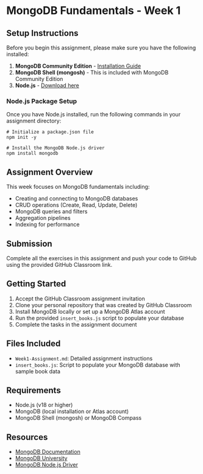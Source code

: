 
# MongoDB Fundamentals - Week 1

[](https://github.com/PLP-MERN-Stack-Development/mongodb-data-layer-fundamentals-and-advanced-techniques-Ajoke752/blob/main/README.md#mongodb-fundamentals---week-1)

## Setup Instructions

[](https://github.com/PLP-MERN-Stack-Development/mongodb-data-layer-fundamentals-and-advanced-techniques-Ajoke752/blob/main/README.md#setup-instructions)

Before you begin this assignment, please make sure you have the following installed:

1. **MongoDB Community Edition** - [Installation Guide](https://www.mongodb.com/docs/manual/administration/install-community/)
2. **MongoDB Shell (mongosh)** - This is included with MongoDB Community Edition
3. **Node.js** - [Download here](https://nodejs.org/)

### Node.js Package Setup

[](https://github.com/PLP-MERN-Stack-Development/mongodb-data-layer-fundamentals-and-advanced-techniques-Ajoke752/blob/main/README.md#nodejs-package-setup)

Once you have Node.js installed, run the following commands in your assignment directory:

```shell
# Initialize a package.json file
npm init -y

# Install the MongoDB Node.js driver
npm install mongodb
```

## Assignment Overview

[](https://github.com/PLP-MERN-Stack-Development/mongodb-data-layer-fundamentals-and-advanced-techniques-Ajoke752/blob/main/README.md#assignment-overview)

This week focuses on MongoDB fundamentals including:

* Creating and connecting to MongoDB databases
* CRUD operations (Create, Read, Update, Delete)
* MongoDB queries and filters
* Aggregation pipelines
* Indexing for performance

## Submission

[](https://github.com/PLP-MERN-Stack-Development/mongodb-data-layer-fundamentals-and-advanced-techniques-Ajoke752/blob/main/README.md#submission)

Complete all the exercises in this assignment and push your code to GitHub using the provided GitHub Classroom link.

## Getting Started

[](https://github.com/PLP-MERN-Stack-Development/mongodb-data-layer-fundamentals-and-advanced-techniques-Ajoke752/blob/main/README.md#getting-started)

1. Accept the GitHub Classroom assignment invitation
2. Clone your personal repository that was created by GitHub Classroom
3. Install MongoDB locally or set up a MongoDB Atlas account
4. Run the provided `insert_books.js` script to populate your database
5. Complete the tasks in the assignment document

## Files Included

[](https://github.com/PLP-MERN-Stack-Development/mongodb-data-layer-fundamentals-and-advanced-techniques-Ajoke752/blob/main/README.md#files-included)

* `Week1-Assignment.md`: Detailed assignment instructions
* `insert_books.js`: Script to populate your MongoDB database with sample book data

## Requirements

[](https://github.com/PLP-MERN-Stack-Development/mongodb-data-layer-fundamentals-and-advanced-techniques-Ajoke752/blob/main/README.md#requirements)

* Node.js (v18 or higher)
* MongoDB (local installation or Atlas account)
* MongoDB Shell (mongosh) or MongoDB Compass

## Resources

[](https://github.com/PLP-MERN-Stack-Development/mongodb-data-layer-fundamentals-and-advanced-techniques-Ajoke752/blob/main/README.md#resources)

* [MongoDB Documentation](https://docs.mongodb.com/)
* [MongoDB University](https://university.mongodb.com/)
* [MongoDB Node.js Driver](https://mongodb.github.io/node-mongodb-native/)
